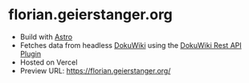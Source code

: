 # florian.geierstanger.org

- Build with [Astro](https://docs.astro.build/)
- Fetches data from headless [DokuWiki](https://www.dokuwiki.org/) using the [DokuWiki Rest API Plugin](https://github.com/gerardnico/dokuwiki-plugin-api)
- Hosted on Vercel
- Preview URL: https://florian.geierstanger.org/
